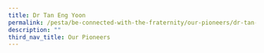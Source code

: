 ```yaml
---
title: Dr Tan Eng Yoon
permalink: /pesta/be-connected-with-the-fraternity/our-pioneers/dr-tan-eng-yoon/
description: ""
third_nav_title: Our Pioneers
---
```

